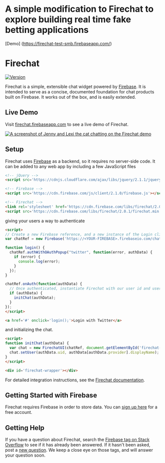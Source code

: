 # A simple modification to Firechat to explore building real time fake betting applications

[Demo] (https://firechat-test-smb.firebaseapp.com/)

# Firechat

[![Version](https://badge.fury.io/gh/firebase%2Ffirechat.svg)](http://badge.fury.io/gh/firebase%2Ffirechat)

Firechat is a simple, extensible chat widget powered by [Firebase](https://www.firebase.com/?utm_source=firechat).
It is intended to serve as a concise, documented foundation for chat products built on Firebase.
It works out of the box, and is easily extended.

## Live Demo

Visit [firechat.firebaseapp.com](https://firechat.firebaseapp.com/) to see a live demo of Firechat.

[![A screenshot of Jenny and Lexi the cat chatting on the Firechat demo](screenshot.png)](https://firechat.firebaseapp.com/)

## Setup

Firechat uses [Firebase](https://www.firebase.com/?utm_source=firechat) as a backend, so it requires no server-side
code. It can be added to any web app by including a few JavaScript files

```HTML
<!-- jQuery -->
<script src='https://cdnjs.cloudflare.com/ajax/libs/jquery/2.1.1/jquery.min.js'></script>

<!-- Firebase -->
<script src='https://cdn.firebase.com/js/client/2.1.0/firebase.js'></script>

<!-- Firechat -->
<link rel='stylesheet' href='https://cdn.firebase.com/libs/firechat/2.0.1/firechat.min.css' />
<script src='https://cdn.firebase.com/libs/firechat/2.0.1/firechat.min.js'></script>
```

giving your users a way to authenticate

```HTML
<script>
// Create a new Firebase reference, and a new instance of the Login client
var chatRef = new Firebase('https://<YOUR-FIREBASE>.firebaseio.com/chat');

function login() {
  chatRef.authWithOAuthPopup("twitter", function(error, authData) {
    if (error) {
      console.log(error);
    }
  });
}

chatRef.onAuth(function(authData) {
  // Once authenticated, instantiate Firechat with our user id and user name
  if (authData) {
    initChat(authData);
  }
});
</script>

<a href='#' onclick='login();'>Login with Twitter</a>
```
    
and initializing the chat.

```HTML
<script>
function initChat(authData) {
  var chat = new FirechatUI(chatRef, document.getElementById('firechat-wrapper'));
  chat.setUser(authData.uid, authData[authData.provider].displayName);
}
</script>

<div id='firechat-wrapper'></div>
```

For detailed integration instructions, see the [Firechat documentation](https://firechat.firebaseapp.com/docs/).

## Getting Started with Firebase

Firechat requires Firebase in order to store data. You can
[sign up here](https://www.firebase.com/signup/?utm_source=firechat) for a free account.

## Getting Help

If you have a question about Firechat, search the 
[Firebase tag on Stack Overflow](http://stackoverflow.com/questions/tagged/firebase) to see if it has already been 
answered. If it hasn't been asked, post a [new question](http://stackoverflow.com/questions/ask?tags=firebase+firechat). 
We keep a close eye on those tags, and will answer your question soon.

